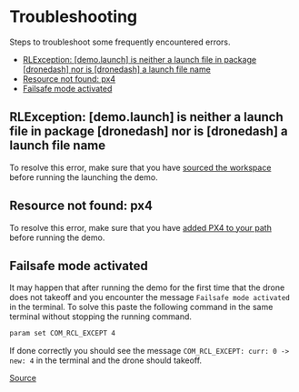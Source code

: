 # Troubleshooting
Steps to troubleshoot some frequently encountered errors.

- [RLException: [demo.launch] is neither a launch file in package [dronedash] nor is [dronedash] a launch file name](#rlexception-demo-launch-is-neither-a-launch-file-in-package-dronedash-nor-is-dronedash-a-launch-file-name)
- [Resource not found: px4](#resource-not-found-px4)
- [Failsafe mode activated](#failsafe-mode-activated)

## RLException: [demo.launch] is neither a launch file in package [dronedash] nor is [dronedash] a launch file name
To resolve this error, make sure that you have [sourced the workspace](./ROS.md#sourcing-the-workspace) before running the launching the demo.

## Resource not found: px4
To resolve this error, make sure that you have [added PX4 to your path](./PX4.md#add-px4-to-your-path) before running the demo.

## Failsafe mode activated
It may happen that after running the demo for the first time that the drone does not takeoff and you encounter the message `Failsafe mode activated` in the terminal. To solve this paste the following command in the same terminal without stopping the running command.
```bash
param set COM_RCL_EXCEPT 4
```

If done correctly you should see the message `COM_RCL_EXCEPT: curr: 0 -> new: 4` in the terminal and the drone should takeoff.

[Source](https://discuss.px4.io/t/failsafe-mode-activating-constantly-after-the-vehicle-enters-the-offboard-mode/24460/3)